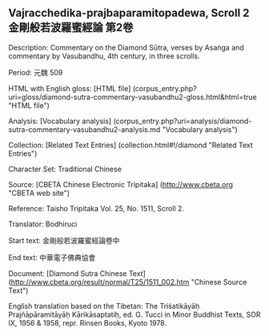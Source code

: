 ## Vajracchedika-prajbaparamitopadewa, Scroll 2 金剛般若波羅蜜經論 第2卷

Description: Commentary on the Diamond Sūtra, verses by Asaṅga and commentary by Vasubandhu, 4th century, in three scrolls.

Period: 元魏 509

HTML with English gloss: [HTML file] (corpus_entry.php?uri=gloss/diamond-sutra-commentary-vasubandhu2-gloss.html&html=true "HTML file")

Analysis: [Vocabulary analysis] (corpus_entry.php?uri=analysis/diamond-sutra-commentary-vasubandhu2-analysis.md "Vocabulary analysis")

Collection: [Related Text Entries] (collection.html#!/diamond "Related Text Entries")

Character Set: Traditional Chinese

Source: [CBETA Chinese Electronic Tripitaka] (http://www.cbeta.org "CBETA web site")

Reference: Taisho Tripitaka Vol. 25, No. 1511, Scroll 2.

Translator: Bodhiruci

Start text: 金剛般若波羅蜜經論卷中

End text: 中華電子佛典協會

Document: [Diamond Sutra Chinese Text] (http://www.cbeta.org/result/normal/T25/1511_002.htm "Chinese Source Text")

English translation based on the Tibetan: The Triśatikāyāḥ Prajñāpāramitāyāḥ Kārikāsaptatiḥ, ed. G. Tucci in Minor Buddhist Texts, SOR IX, 1956 & 1958, repr. Rinsen Books, Kyoto 1978.

